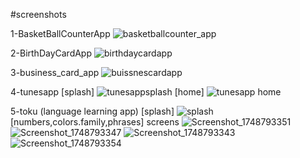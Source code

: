 #screenshots 

1-BasketBallCounterApp
![basketballcounter_app](https://github.com/user-attachments/assets/5ad63cfa-6e67-4903-a692-e2e6b0ebc1fc)


2-BirthDayCardApp
![birthdaycardapp](https://github.com/user-attachments/assets/d27bcbaa-d9e7-4d99-971a-13ae66e9d0f0)


3-business_card_app
![buissnescardapp](https://github.com/user-attachments/assets/4c51be66-42bd-42e7-92cd-4e434d75d966)


4-tunesapp 
[splash]
![tunesappsplash](https://github.com/user-attachments/assets/54625e00-a024-45b7-9c37-ecf9662174ea)
[home]
![tunesapp home](https://github.com/user-attachments/assets/c3d62e6c-1fb8-4553-bf51-232a5f03025d)


5-toku (language learning app)
[splash]
![splash](https://github.com/user-attachments/assets/3f409429-1ae5-4244-b1c2-0fa1e7b74803)
[numbers,colors.family,phrases] screens
![Screenshot_1748793351](https://github.com/user-attachments/assets/bab7e0a6-4b02-4b9b-8779-ffcd6c32a841)
![Screenshot_1748793347](https://github.com/user-attachments/assets/61fc56e9-799e-42d5-abea-9fb1aabe1121)
![Screenshot_1748793343](https://github.com/user-attachments/assets/12253155-7cd6-4afc-a295-43d82d2a60d0)
![Screenshot_1748793354](https://github.com/user-attachments/assets/701fdc4f-51e6-4ae6-9649-d97cda2c0a82)
